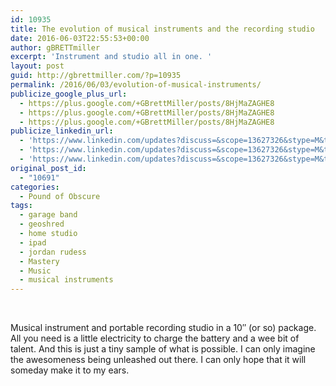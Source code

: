 ```yaml
---
id: 10935
title: The evolution of musical instruments and the recording studio
date: 2016-06-03T22:55:53+00:00
author: gBRETTmiller
excerpt: 'Instrument and studio all in one. '
layout: post
guid: http://gbrettmiller.com/?p=10935
permalink: /2016/06/03/evolution-of-musical-instruments/
publicize_google_plus_url:
  - https://plus.google.com/+GBrettMiller/posts/8HjMaZAGHE8
  - https://plus.google.com/+GBrettMiller/posts/8HjMaZAGHE8
  - https://plus.google.com/+GBrettMiller/posts/8HjMaZAGHE8
publicize_linkedin_url:
  - 'https://www.linkedin.com/updates?discuss=&scope=13627326&stype=M&topic=6144708044564549632&type=U&a=pEcn'
  - 'https://www.linkedin.com/updates?discuss=&scope=13627326&stype=M&topic=6144708044564549632&type=U&a=pEcn'
  - 'https://www.linkedin.com/updates?discuss=&scope=13627326&stype=M&topic=6144708044564549632&type=U&a=pEcn'
original_post_id:
  - "10691"
categories:
  - Pound of Obscure
tags:
  - garage band
  - geoshred
  - home studio
  - ipad
  - jordan rudess
  - Mastery
  - Music
  - musical instruments
---
```

<div class="fb-video" data-allowfullscreen="true" data-href="https://www.facebook.com/jordanrudessofficial/videos/10153768189727989/">
</div>

&nbsp;

Musical instrument and portable recording studio in a 10&#8243; (or so) package. All you need is a little electricity to charge the battery and a wee bit of talent. And this is just a tiny sample of what is possible. I can only imagine the awesomeness being unleashed out there. I can only hope that it will someday make it to my ears.